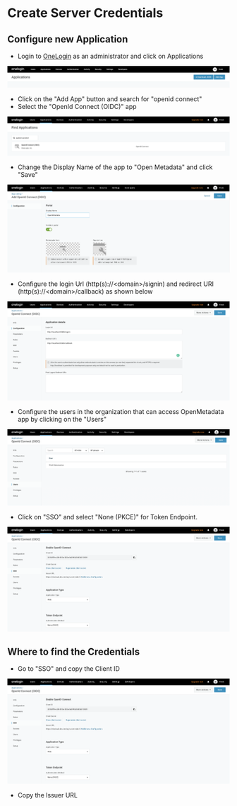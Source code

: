 # Create Server Credentials

## Configure new Application

* Login to [OneLogin](https://www.onelogin.com) as an administrator and click on Applications

![Add App](<../../../.gitbook/assets/Screen Shot 2022-07-22 at 3.02.49 PM.png>)

* Click on the  "Add App" button and search for "openid connect"
* Select the "OpenId Connect (OIDC)" app

![OpenId Connect App](<../../../.gitbook/assets/Screen Shot 2022-07-22 at 3.03.33 PM.png>)

* Change the Display Name of the app to "Open Metadata" and click "Save"

![](<../../../.gitbook/assets/Screen Shot 2022-07-22 at 3.04.23 PM.png>)

* Configure the login Url (http(s)://\<domain>/signin) and redirect URI (http(s)://\<domain>/callback) as shown below

![](<../../../.gitbook/assets/Screen Shot 2022-07-22 at 3.05.21 PM.png>)

* Configure the users in the organization that can access OpenMetadata app by clicking on the "Users"&#x20;

![](<../../../.gitbook/assets/Screen Shot 2022-07-22 at 3.06.51 PM.png>)

* Click on "SSO" and select "None (PKCE)" for Token Endpoint.

![](<../../../.gitbook/assets/Screen Shot 2022-07-22 at 3.06.22 PM.png>)

## Where to find the Credentials

* Go to "SSO" and copy the Client ID&#x20;

![](<../../../.gitbook/assets/Screen Shot 2022-07-22 at 3.06.22 PM.png>)

* Copy the Issuer URL&#x20;
